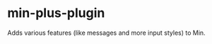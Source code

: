 min-plus-plugin
===============

Adds various features (like messages and more input styles) to Min.
